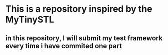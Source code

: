 # This is a repository inspired by the MyTinySTL
## in this repository, I will submit my test framework every time i have commited one part
